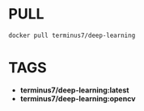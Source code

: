 # PULL

```bash
docker pull terminus7/deep-learning
```

# TAGS

* **terminus7/deep-learning:latest**
* **terminus7/deep-learning:opencv**
